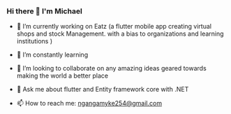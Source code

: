 ### Hi there 👋 I'm Michael







- 🔭 I’m currently working on Eatz (a flutter mobile app creating virtual shops and stock Management. with a bias to organizations and learning institutions )
- 🌱 I’m constantly learning
- 👯 I’m looking to collaborate on any amazing ideas geared towards making the world a better place 

- 💬 Ask me about flutter and Entity framework core with .NET
- 📫 How to reach me: ngangamyke254@gmail.com



